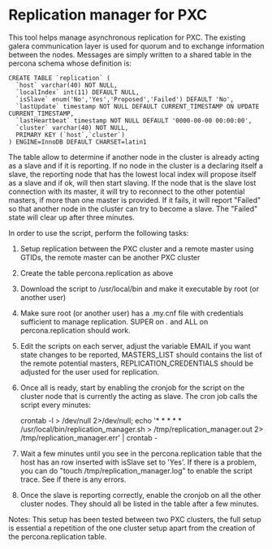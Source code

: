 # Replication manager for PXC

This tool helps manage asynchronous replication for PXC. The existing galera communication layer is used for quorum and to exchange information between the nodes.  Messages are simply written to a shared table in the percona schema whose definition is:

    CREATE TABLE `replication` (
      `host` varchar(40) NOT NULL,
      `localIndex` int(11) DEFAULT NULL,
      `isSlave` enum('No','Yes','Proposed','Failed') DEFAULT 'No',
      `lastUpdate` timestamp NOT NULL DEFAULT CURRENT_TIMESTAMP ON UPDATE CURRENT_TIMESTAMP,
      `lastHeartbeat` timestamp NOT NULL DEFAULT '0000-00-00 00:00:00',
      `cluster` varchar(40) NOT NULL,
      PRIMARY KEY (`host`,`cluster`)
    ) ENGINE=InnoDB DEFAULT CHARSET=latin1

The table allow to determine if another node in the cluster is already acting as a slave and if it is reporting.  If no node in the cluster is a declaring itself a slave, the reporting node that has the lowest local index will propose itself as a slave and if ok, will then start slaving.  If the node that is the slave lost connection with its master, it will try to reconnect to the other potential masters, if more than one master is provided.  If it fails, it will report "Failed" so that another node in the cluster can try to become a slave.  The "Failed" state will clear up after three minutes. 

In order to use the script, perform the following tasks:

1. Setup replication between the PXC cluster and a remote master using GTIDs, the remote master can be another PXC cluster
2. Create the table percona.replication as above
3. Download the script to /usr/local/bin and make it executable by root (or another user)
4. Make sure root (or another user) has a .my.cnf file with credentials sufficient to manage replication.  SUPER on *.* and ALL on percona.replication should work.
5. Edit the scripts on each server, adjust the variable EMAIL if you want state changes to be reported, MASTERS_LIST should contains the list of the remote potential masters, REPLICATION_CREDENTIALS should be adjusted for the user used for replication.
6. Once all is ready, start by enabling the cronjob for the script on the cluster node that is currently the acting as slave.  The cron job calls the script every minutes:

    crontab -l > /dev/null 2>/dev/null; 
    echo '* * * * * /usr/local/bin/replication_manager.sh > /tmp/replication_manager.out 2> /tmp/replication_manager.err' | crontab -

7. Wait a few minutes until you see in the percona.replication table that the host has an row inserted with isSlave set to 'Yes'.  If there is a problem, you can do "touch /tmp/replication_manager.log" to enable the script trace.  See if there is any errors.
8. Once the slave is reporting correctly, enable the cronjob on all the other cluster nodes.  They should all be listed in the table after a few minutes.


Notes: This setup has been tested between two PXC clusters, the full setup is essential a repetition of the one cluster setup apart from the creation of the percona.replication table.
